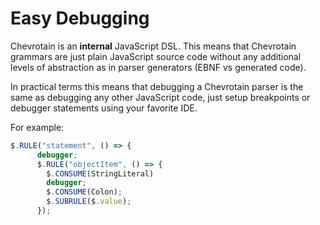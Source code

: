 # Easy Debugging

Chevrotain is an **internal** JavaScript DSL. This means that Chevrotain grammars
are just plain JavaScript source code without any additional levels of abstraction
as in parser generators (EBNF vs generated code).

In practical terms this means that debugging a Chevrotain parser is the same as debugging any
other JavaScript code, just setup breakpoints or debugger statements using your favorite IDE.

For example:

```javascript
$.RULE("statement", () => {
      debugger;
      $.RULE("objectItem", () => {
        $.CONSUME(StringLiteral)
        debugger;
        $.CONSUME(Colon);
        $.SUBRULE($.value);
      });
```
